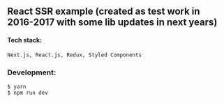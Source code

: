 ## React SSR example (created as test work in 2016-2017 with some lib updates in next years)

#### Tech stack:
    Next.js, React.js, Redux, Styled Components

### Development:
    $ yarn
    $ npm run dev
